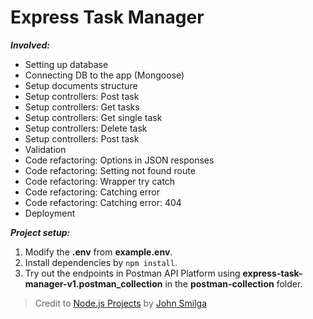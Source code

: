# Express Task Manager

**_Involved:_**

- Setting up database
- Connecting DB to the app (Mongoose)
- Setup documents structure
- Setup controllers: Post task
- Setup controllers: Get tasks
- Setup controllers: Get single task
- Setup controllers: Delete task
- Setup controllers: Post task
- Validation
- Code refactoring: Options in JSON responses
- Code refactoring: Setting not found route
- Code refactoring: Wrapper try catch
- Code refactoring: Catching error
- Code refactoring: Catching error: 404
- Deployment

**_Project setup:_**

1. Modify the **.env** from **example.env**.
2. Install dependencies by `npm install`.
3. Try out the endpoints in Postman API Platform using **express-task-manager-v1.postman_collection** in the **postman-collection** folder.

> Credit to [Node.js Projects](https://youtu.be/rltfdjcXjmk?si=YT26EZ8Ny0S3j3SE&t=171) by [John Smilga](https://www.youtube.com/channel/UCMZFwxv5l-XtKi693qMJptA)
